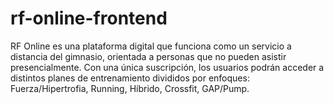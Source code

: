 # rf-online-frontend
RF Online es una plataforma digital que funciona como un servicio a distancia del gimnasio, orientada a personas que no pueden asistir presencialmente. Con una única suscripción, los usuarios podrán acceder a distintos planes de entrenamiento divididos por enfoques: Fuerza/Hipertrofia, Running, Híbrido, Crossfit, GAP/Pump.
